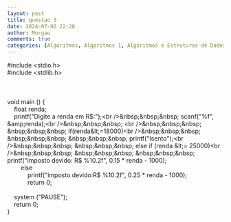 ```yaml
---
layout: post
title: questao 3
date: 2024-07-02 22:28
author: Morgao
comments: true
categories: [Algoritmos, Algoritmos 1, Algoritmos e Estruturas de Dados, beecrowd, Linguagem C, Programação]
---
```

#include &lt;stdio.h&gt;<br />#include &lt;stdlib.h&gt;<br /><br /><br /><br />void main () {<br />&nbsp;&nbsp;&nbsp; float renda;<br />&nbsp;&nbsp;&nbsp; printf("Digite a renda em R$:");<br />&nbsp;&nbsp;&nbsp; scanf("%f", &amp;renda);<br />&nbsp;&nbsp;&nbsp; <br />&nbsp;&nbsp;&nbsp; &nbsp;&nbsp;&nbsp; if(renda&lt;=18000)<br />&nbsp;&nbsp;&nbsp; &nbsp;&nbsp;&nbsp; &nbsp;&nbsp;&nbsp; printf("Isento");<br />&nbsp;&nbsp;&nbsp; &nbsp;&nbsp;&nbsp; else if (renda &lt;= 25000)<br />&nbsp;&nbsp;&nbsp; &nbsp;&nbsp;&nbsp; &nbsp;&nbsp;&nbsp; printf("imposto devido: R$ %10.2f", 0.15 * renda - 1000);<br />&nbsp;&nbsp;&nbsp; &nbsp;&nbsp;&nbsp; else<br />&nbsp;&nbsp;&nbsp; &nbsp;&nbsp;&nbsp; &nbsp;&nbsp;&nbsp; printf("imposto devido:R$ %10.2f", 0.25 * renda - 1000);<br />&nbsp;&nbsp;&nbsp; &nbsp;&nbsp;&nbsp; &nbsp;&nbsp;&nbsp; return 0;<br /><br />&nbsp;&nbsp;&nbsp; system ("PAUSE");<br />&nbsp;&nbsp;&nbsp; return 0;<br />}
